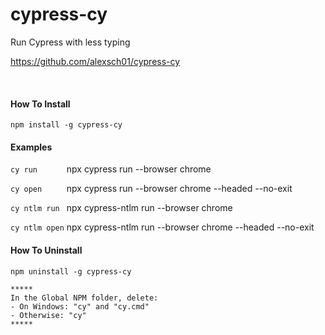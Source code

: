# cypress-cy

Run Cypress with less typing

https://github.com/alexsch01/cypress-cy

<br>

#### How To Install

```
npm install -g cypress-cy
```

#### Examples

`cy run      ` npx cypress run --browser chrome

`cy open     ` npx cypress run --browser chrome --headed --no-exit

`cy ntlm run ` npx cypress-ntlm run --browser chrome

`cy ntlm open` npx cypress-ntlm run --browser chrome --headed --no-exit

#### How To Uninstall

```
npm uninstall -g cypress-cy

*****
In the Global NPM folder, delete:
- On Windows: "cy" and "cy.cmd"
- Otherwise: "cy"
*****
```
